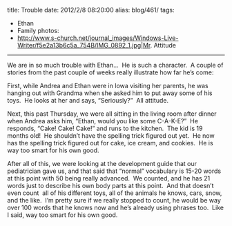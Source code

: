 title: Trouble
date: 2012/2/8 08:20:00
alias: blog/461/
tags:
- Ethan
- Family
photos:
- http://www.s-church.net/journal_images/Windows-Live-Writer/f5e2a13b6c5a_754B/IMG_0892_1.jpg|Mr. Attitude
---
We are in so much trouble with Ethan…  He is such a character.  A couple of stories from the past couple of weeks really illustrate how far he’s come:

First, while Andrea and Ethan were in Iowa visiting her parents, he was hanging out with Grandma when she asked him to put away some of his toys.  He looks at her and says, “Seriously?”  All attitude.

Next, this past Thursday, we were all sitting in the living room after dinner when Andrea asks him, “Ethan, would you like some C-A-K-E?”  He responds, “Cake! Cake! Cake!” and runs to the kitchen.  The kid is 19 months old!  He shouldn’t have the spelling trick figured out yet.  He now has the spelling trick figured out for cake, ice cream, and cookies.  He is way too smart for his own good.

After all of this, we were looking at the development guide that our pediatrician gave us, and that said that “normal” vocabulary is 15-20 words at this point with 50 being really advanced.  We counted, and he has 21 words just to describe his own body parts at this point.  And that doesn’t even count  all of his different toys, all of the animals he knows, cars, snow, and the like.  I’m pretty sure if we really stopped to count, he would be way over 100 words that he knows now and he’s already using phrases too.  Like I said, way too smart for his own good.
